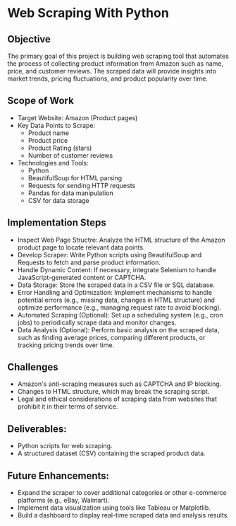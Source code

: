 # Web Scraping With Python

## Objective

The primary goal of this project is building web scraping tool that automates the process of collecting product information from Amazon such as name, price, and customer reviews. The scraped data will provide insights into market trends, pricing fluctuations, and product popularity over time.

## Scope of Work

- Target Website: Amazon (Product pages)
- Key Data Points to Scrape:
  - Product name
  - Product price
  - Product Rating (stars)
  - Number of customer reviews
- Technologies and Tools:
  - Python
  - BeautifulSoup for HTML parsing
  - Requests for sending HTTP requests
  - Pandas for data manipulation
  - CSV for data storage

## Implementation Steps

- Inspect Web Page Structre: Analyze the HTML structure of the Amazon product page to locate relevant data points.
- Develop Scraper: Write Python scripts using BeautifulSoup and Requests to fetch and parse product information.
- Handle Dynamic Content: If necessary, integrate Selenium to handle JavaScript-generated content or CAPTCHA.
- Data Storage: Store the scraped data in a CSV file or SQL database.
- Error Handling and Optimization: Implement mechanisms to handle potential errors (e.g., missing data, changes in HTML structure) and optimize performance (e.g., managing request rate to avoid blocking).
- Automated Scraping (Optional): Set up a scheduling system (e.g., cron jobs) to periodically scrape data and monitor changes.
- Data Analysis (Optional): Perform basic analysis on the scraped data, such as finding average prices, comparing different products, or tracking pricing trends over time.

## Challenges

- Amazon's anti-scraping measures such as CAPTCHA and IP blocking.
- Changes to HTML structure, which may break the scraping script.
- Legal and ethical considerations of scraping data from websites that prohibit it in their terms of service.

## Deliverables:
- Python scripts for web scraping.
- A structured dataset (CSV) containing the scraped product data.

## Future Enhancements:
- Expand the scraper to cover additional categories or other e-commerce platforms (e.g., eBay, Walmart).
- Implement data visualization using tools like Tableau or Matplotlib.
- Build a dashboard to display real-time scraped data and analysis results.



